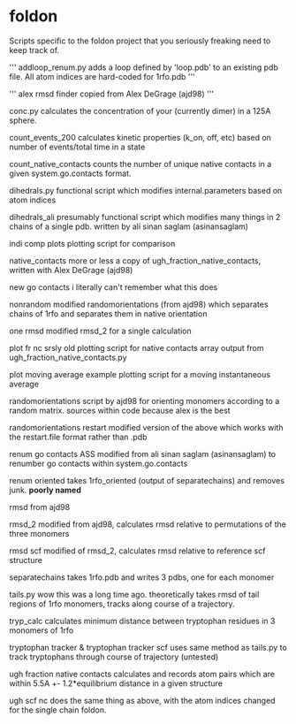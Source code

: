 # foldon
Scripts specific to the foldon project that you seriously freaking need to keep track of. 

'''
addloop_renum.py
adds a loop defined by 'loop.pdb' to an existing pdb file. All atom indices are hard-coded for 1rfo.pdb
'''

'''
alex rmsd finder
copied from Alex DeGrage (ajd98)
'''

conc.py
    calculates the concentration of your (currently dimer) in a 125A sphere.

count_events_200
    calculates kinetic properties (k_on, off, etc) based on number of events/total time in a state

count_native_contacts
    counts the number of unique native contacts in a given system.go.contacts format.

dihedrals.py
    functional script which modifies internal.parameters based on atom indices

dihedrals_ali
    presumably functional script which modifies many things in 2 chains of a single pdb. written by ali sinan saglam (asinansaglam)

indi comp plots
    plotting script for comparison 

native_contacts
    more or less a copy of ugh_fraction_native_contacts, written with Alex DeGrage (ajd98)

new go contacts
    i literally can't remember what this does

nonrandom
    modified randomorientations (from ajd98) which separates chains of 1rfo and separates them in native orientation

one rmsd
    modified rmsd_2 for a single calculation

plot fr nc
    srsly old plotting script for native contacts array output from ugh_fraction_native_contacts.py

plot moving average
    example plotting script for a moving instantaneous average

randomorientations
    script by ajd98 for orienting monomers according to a random matrix. sources within code because alex is the best

randomorientations restart
    modified version of the above which works with the restart.file format rather than .pdb

renum go contacts ASS
    modified from ali sinan saglam (asinansaglam) to renumber go contacts within system.go.contacts

renum oriented
    takes 1rfo_oriented (output of separatechains) and removes junk. **poorly named**

rmsd
    from ajd98

rmsd_2
    modified from ajd98, calculates rmsd relative to permutations of the three monomers

rmsd scf
    modified of rmsd_2, calculates rmsd relative to reference scf structure

separatechains
    takes 1rfo.pdb and writes 3 pdbs, one for each monomer

tails.py
    wow this was a long time ago. theoretically takes rmsd of tail regions of 1rfo monomers, tracks along course of a trajectory.

tryp_calc
    calculates minimum distance between tryptophan residues in 3 monomers of 1rfo

tryptophan tracker & tryptophan tracker scf
    uses same method as tails.py to track tryptophans through course of trajectory (untested)

ugh fraction native contacts
    calculates and records atom pairs which are within 5.5A +- 1.2*equilibrium distance in a given structure

ugh scf nc
    does the same thing as above, with the atom indices changed for the single chain foldon. 
